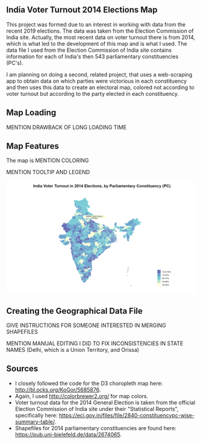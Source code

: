## India Voter Turnout 2014 Elections Map
This project was formed due to an interest in working with data from the recent 2019 elections. The data was taken from the Election Commission of India site. Actually, the most recent data on voter turnout there is from 2014, which is what led to the development of this map and is what I used. The data file I used from the Election Commission of India site contains information for each of India's then 543 parliamentary constituencies (PC's).

I am planning on doing a second, related project, that uses a web-scraping app to obtain data on which parties were victorious in each constituency and then uses this data to create an electoral map, colored not according to voter turnout but according to the party elected in each constituency.

## Map Loading

MENTION DRAWBACK OF LONG LOADING TIME

## Map Features
The map is 
MENTION COLORING

MENTION TOOLTIP AND LEGEND

![Screenshot of Map](screenshot.png  "screenshot")

## Creating the Geographical Data File

GIVE INSTRUCTIONS FOR SOMEONE INTERESTED IN MERGING SHAPEFILES

MENTION MANUAL EDITING I DID TO FIX INCONSISTENCIES IN STATE NAMES (Delhi, which is a Union Territory, and Orissa)

## Sources
- I closely followed the code for the D3 choropleth map here: http://bl.ocks.org/KoGor/5685876.
- Again, I used http://colorbrewer2.org/ for map colors.
- Voter turnout data for the 2014 General Election is taken from the official Election Commission of India site under their "Statistical Reports", specifically here: https://eci.gov.in/files/file/2840-constituencypc-wise-summary-table/.
- Shapefiles for 2014 parliamentary constituencies are found here: https://pub.uni-bielefeld.de/data/2674065. 